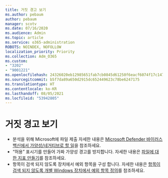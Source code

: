 ```yaml
---
title: 거짓 경고 보기
ms.author: pebaum
author: pebaum
manager: scotv
ms.date: 07/16/2020
ms.audience: Admin
ms.topic: article
ms.service: o365-administration
ROBOTS: NOINDEX, NOFOLLOW
localization_priority: Priority
ms.collection: Adm_O365
ms.custom:
- "3202"
- "9001221"
ms.openlocfilehash: 24326020eb12985651fab7cb0845d61250f6eacf6074f17c147c66554b0bd870
ms.sourcegitcommit: b5f7da89a650d2915dc652449623c78be6247175
ms.translationtype: HT
ms.contentlocale: ko-KR
ms.lasthandoff: 08/05/2021
ms.locfileid: "53942805"
---
```

# <a name="seeing-a-false-alert"></a>거짓 경고 보기

- 분석을 위해 Microsoft에 파일 제출 자세한 내용은 [Microsoft Defender 바이러스 백신에서 가양성/네거티브로 할 일](https://docs.microsoft.com/windows/security/threat-protection/microsoft-defender-antivirus/antivirus-false-positives-negatives#submit-a-file-to-microsoft-for-analysis)을 참조하세요.
- “허용” 표시기를 만들어 가짜 가양성 경고를 방지합니다. 자세한 내용은 [파일에 대한 지표 만들기](https://docs.microsoft.com/windows/security/threat-protection/microsoft-defender-atp/indicator-file)를 참조하세요.  
- 항목이 검색 되지 않도록 장치에서 예외 항목을 구성 합니다. 자세한 내용은 [항목이 검색 되지 않도록 개별 Windows 장치에서 예외 항목 정의](https://docs.microsoft.com/windows/security/threat-protection/microsoft-defender-antivirus/antivirus-false-positives-negatives#define-an-exclusion-on-an-individual-windows-device-to-prevent-an-item-from-being-scanned)를 참조하세요.  